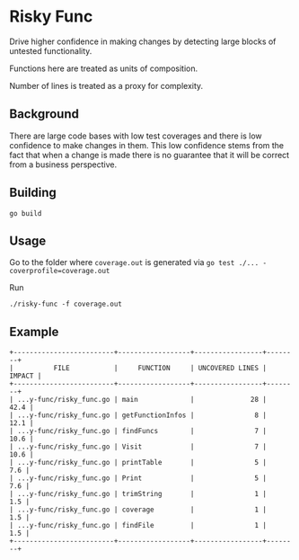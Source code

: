 # Risky Func

Drive higher confidence in making changes by detecting large blocks of untested functionality. 

Functions here are treated as units of composition.

Number of lines is treated as a proxy for complexity.

## Background

There are large code bases with low test coverages and there is low confidence to make changes in them. This low
confidence stems from the fact that when a change is made there is no guarantee that it will be correct from
a business perspective.

## Building

```
go build
```

## Usage

Go to the folder where `coverage.out` is generated via `go test ./... -coverprofile=coverage.out`

Run
```shell
./risky-func -f coverage.out
```
## Example

```
+-------------------------+------------------+-----------------+--------+
|          FILE           |     FUNCTION     | UNCOVERED LINES | IMPACT |
+-------------------------+------------------+-----------------+--------+
| ...y-func/risky_func.go | main             |              28 |   42.4 |
| ...y-func/risky_func.go | getFunctionInfos |               8 |   12.1 |
| ...y-func/risky_func.go | findFuncs        |               7 |   10.6 |
| ...y-func/risky_func.go | Visit            |               7 |   10.6 |
| ...y-func/risky_func.go | printTable       |               5 |    7.6 |
| ...y-func/risky_func.go | Print            |               5 |    7.6 |
| ...y-func/risky_func.go | trimString       |               1 |    1.5 |
| ...y-func/risky_func.go | coverage         |               1 |    1.5 |
| ...y-func/risky_func.go | findFile         |               1 |    1.5 |
+-------------------------+------------------+-----------------+--------+
```